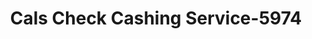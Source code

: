 ---
f_zip-code: 91745
f_state-code: CA
title: Cals Check Cashing Service-5974
f_phone: 626-820-1412
f_city-only: Hacienda Heights
f_address: 1005 S Hacienda Blvd Hacienda Heights
f_location-unique-id: '5974'
slug: cals-check-cashing-service-5974
updated-on: '2024-05-30T13:46:58.046Z'
created-on: '2024-05-30T13:36:59.803Z'
published-on: '2024-05-30T13:54:32.469Z'
f_city-state: cms/city/hacienda-heights-ca.md
f_company: cms/company/cals-check-cashing-service.md
f_state: cms/state/california.md
layout: '[payday-loan].html'
tags: payday-loan
---